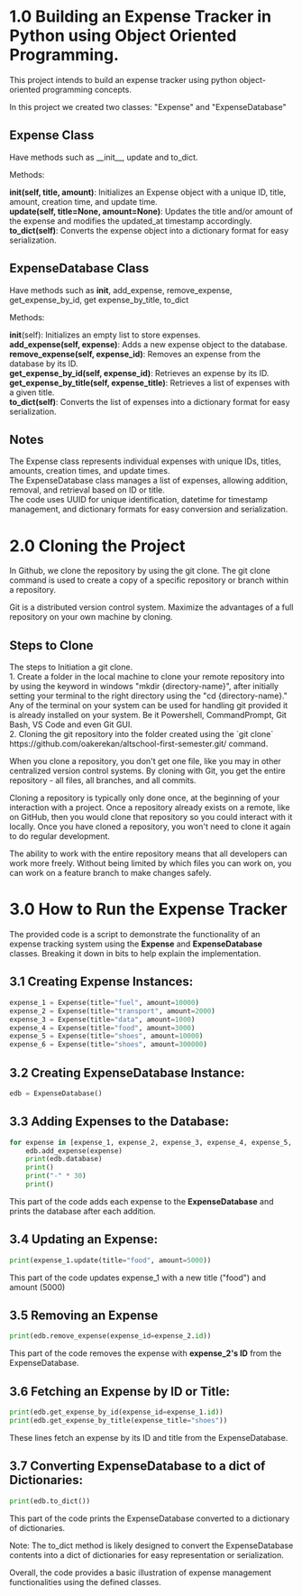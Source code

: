 <h1>1.0 Building an Expense Tracker in Python using Object Oriented Programming.</h1>

This project intends to build an expense tracker using python object-oriented programming concepts. 

In this project we created two classes: "Expense" and "ExpenseDatabase"

<h2>Expense Class</h2>
Have methods such as __init__, update and to_dict.

Methods:

**__init__(self, title, amount)**: Initializes an Expense object with a unique ID, title, amount, creation time, and update time.<br>
**update(self, title=None, amount=None)**: Updates the title and/or amount of the expense and modifies the updated_at timestamp accordingly.<br>
**to_dict(self)**: Converts the expense object into a dictionary format for easy serialization.<br>

<h2>ExpenseDatabase Class</h2>

Have methods such as __init__, add_expense, remove_expense, get_expense_by_id, get expense_by_title, to_dict

Methods:

__init__(self): Initializes an empty list to store expenses.<br>
**add_expense(self, expense)**: Adds a new expense object to the database.<br>
**remove_expense(self, expense_id)**: Removes an expense from the database by its ID.<br>
**get_expense_by_id(self, expense_id)**: Retrieves an expense by its ID.<br>
**get_expense_by_title(self, expense_title)**: Retrieves a list of expenses with a given title.<br>
**to_dict(self)**: Converts the list of expenses into a dictionary format for easy serialization.<br>


<h2>Notes</h2>
The Expense class represents individual expenses with unique IDs, titles, amounts, creation times, and update times.<br>
The ExpenseDatabase class manages a list of expenses, allowing addition, removal, and retrieval based on ID or title.<br>
The code uses UUID for unique identification, datetime for timestamp management, and dictionary formats for easy conversion and serialization.


<h1>2.0 Cloning the Project</h1>

In Github, we clone the repository by using the git clone. The git clone command is used to create a copy of a specific repository or branch within a repository.

Git is a distributed version control system. Maximize the advantages of a full repository on your own machine by cloning.

<h2>Steps to Clone</h2>
The steps to Initiation a git clone.<br>
1. Create a folder in the local machine to clone your remote repository into by using the keyword in windows "mkdir {directory-name}", after initially setting your terminal to the right directory using the "cd {directory-name}." <br>
Any of the terminal on your system can be used for handling git provided it is already installed on your system. Be it Powershell, CommandPrompt, Git Bash, VS Code and even Git GUI.<br>
2. Cloning the git repository into the folder created using the `git clone` https://github.com/oakerekan/altschool-first-semester.git/ command. <br>

When you clone a repository, you don't get one file, like you may in other centralized version control systems. By cloning with Git, you get the entire repository - all files, all branches, and all commits.

<p>Cloning a repository is typically only done once, at the beginning of your interaction with a project. Once a repository already exists on a remote, like on GitHub, then you would clone that repository so you could interact with it locally. Once you have cloned a repository, you won't need to clone it again to do regular development.</p>

<p>The ability to work with the entire repository means that all developers can work more freely. Without being limited by which files you can work on, you can work on a feature branch to make changes safely.</p>


<h1> 3.0 How to Run the Expense Tracker</h1>

The provided code is a script to demonstrate the functionality of an expense tracking system using the **Expense** and **ExpenseDatabase** classes. Breaking it down in bits to help explain the implementation. <br>

<h2> 3.1 Creating Expense Instances:</h2>

```python
expense_1 = Expense(title="fuel", amount=10000)
expense_2 = Expense(title="transport", amount=2000)
expense_3 = Expense(title="data", amount=1000)
expense_4 = Expense(title="food", amount=3000)
expense_5 = Expense(title="shoes", amount=10000)
expense_6 = Expense(title="shoes", amount=300000)
```

<h2>3.2 Creating ExpenseDatabase Instance:</h2>

```python
edb = ExpenseDatabase()
```

<h2>3.3 Adding Expenses to the Database:</h2>

```python
for expense in [expense_1, expense_2, expense_3, expense_4, expense_5, expense_6]:
    edb.add_expense(expense)
    print(edb.database)
    print()
    print("-" * 30)
    print()
```
This part of the code adds each expense to the **ExpenseDatabase** and prints the database after each addition.


<h2>3.4 Updating an Expense:</h2>

```python
print(expense_1.update(title="food", amount=5000))
```
This part of the code updates expense_1 with a new title ("food") and amount (5000)

<h2>3.5 Removing an Expense</h2>

```python
print(edb.remove_expense(expense_id=expense_2.id))
```
This part of the code removes the expense with **expense_2's ID** from the ExpenseDatabase.

<h2>3.6 Fetching an Expense by ID or Title:</h2>

```python
print(edb.get_expense_by_id(expense_id=expense_1.id))
print(edb.get_expense_by_title(expense_title="shoes"))
```
These lines fetch an expense by its ID and title from the ExpenseDatabase.

<h2>3.7 Converting ExpenseDatabase to a dict of Dictionaries:</h2> 

```python
print(edb.to_dict())
```
This part of the code prints the ExpenseDatabase converted to a dictionary of dictionaries.

Note: The to_dict method is likely designed to convert the ExpenseDatabase contents into a dict of dictionaries for easy representation or serialization.

Overall, the code provides a basic illustration of expense management functionalities using the defined classes.

